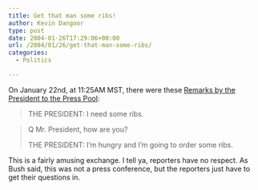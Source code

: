 ```yaml
---
title: Get that man some ribs!
author: Kevin Dangoor
type: post
date: 2004-01-26T17:29:06+00:00
url: /2004/01/26/get-that-man-some-ribs/
categories:
  - Politics

---
```

On January 22nd, at 11:25AM MST, there were these [Remarks by the President to the Press Pool][1]:

> THE PRESIDENT: I need some ribs.
  
> Q Mr. President, how are you?
> 
> THE PRESIDENT: I&#8217;m hungry and I&#8217;m going to order some ribs.

This is a fairly amusing exchange. I tell ya, reporters have no respect. As Bush said, this was not a press conference, but the reporters just have to get their questions in.

 [1]: http://www.whitehouse.gov/news/releases/2004/01/20040122-5.html "Remarks by the President to the Press Pool"